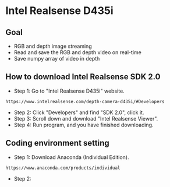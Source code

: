 # Intel Realsense D435i
## Goal
* RGB and depth image streaming
* Read and save the RGB and depth video on real-time
* Save numpy array of video in depth

##  How to download Intel Realsense SDK 2.0
* Step 1: Go to "Intel Realsense D435i" website.
```
https://www.intelrealsense.com/depth-camera-d435i/#Developers
```
* Step 2: Click "Developers" and find "SDK 2.0", click it.
* Step 3: Scroll down and download "Intel Realsense Viewer".
* Step 4: Run program, and you have finished downloading.

## Coding environment setting
* Step 1: Download Anaconda (Individual Edition).
```
https://www.anaconda.com/products/individual
```
* Step 2: 

